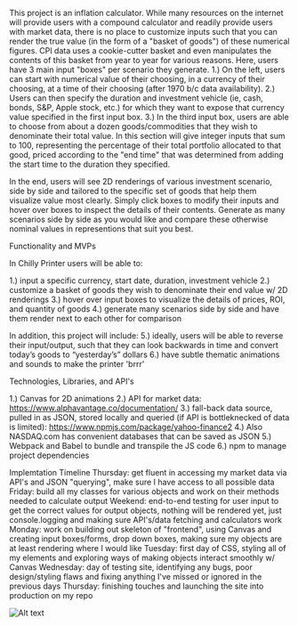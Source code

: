 This project is an inflation calculator. While many resources on the internet will provide users with a compound calculator and readily provide users with market data, there is no place to customize inputs such that you can render the true value (in the form of a "basket of goods") of these numerical figures. CPI data uses a cookie-cutter basket and even manipulates the contents of this basket from year to year for various reasons. Here, users have 3 main input "boxes" per scenario they generate. 1.) On the left, users can start with numerical value of their choosing, in a currency of their choosing, at a time of their choosing (after 1970 b/c data availability). 2.) Users can then specify the duration and investment vehicle (ie, cash, bonds, S&P, Apple stock, etc.) for which they want to expose that currency value specified in the first input box. 3.) In the third input box, users are able to choose from about a dozen goods/commodities that they wish to denominate their total value. In this section will give integer inputs that sum to 100, representing the percentage of their total portfolio allocated to that good, priced according to the "end time" that was determined from adding the start time to the duration they specified.

In the end, users will see 2D renderings of various investment scenario, side by side and tailored to the specific set of goods that help them visualize value most clearly. Simply click boxes to modify their inputs and hover over boxes to inspect the details of their contents. Generate as many scenarios side by side as you would like and compare these otherwise nominal values in representions that suit you best.

Functionality and MVPs

In Chilly Printer users will be able to:

1.) input a specific currency, start date, duration, investment vehicle 2.) customize a basket of goods they wish to denominate their end value w/ 2D renderings 3.) hover over input boxes to visualize the details of prices, ROI, and quantity of goods 4.) generate many scenarios side by side and have them render next to each other for comparison

In addition, this project will include: 5.) ideally, users will be able to reverse their input/output, such that they can look backwards in time and convert today’s goods to “yesterday’s” dollars 6.) have subtle thematic animations and sounds to make the printer 'brrr'

Technologies, Libraries, and API's

1.) Canvas for 2D animations 2.) API for market data: https://www.alphavantage.co/documentation/ 3.) fall-back data source, pulled in as JSON, stored locally and queried (if API is bottleknecked of data is limited): https://www.npmjs.com/package/yahoo-finance2 4.) Also NASDAQ.com has convenient databases that can be saved as JSON 5.) Webpack and Babel to bundle and transpile the JS code 6.) npm to manage project dependencies

Implemtation Timeline Thursday: get fluent in accessing my market data via API's and JSON "querying", make sure I have access to all possible data Friday: build all my classes for various objects and work on their methods needed to calculate output Weekend: end-to-end testing for user input to get the correct values for output objects, nothing will be rendered yet, just console.logging and making sure API's/data fetching and calculators work Monday: work on building out skeleton of "frontend", using Canvas and creating input boxes/forms, drop down boxes, making sure my objects are at least rendering where I would like Tuesday: first day of CSS, styling all of my elements and exploring ways of making objects interact smoothly w/ Canvas Wednesday: day of testing site, identifying any bugs, poor design/styling flaws and fixing anything I've missed or ignored in the previous days Thursday: finishing touches and launching the site into production on my repo

![Alt text](https://user-images.githubusercontent.com/114460756/263029544-f1dbc7bf-524d-4fcd-a378-34c78da7814c.png)